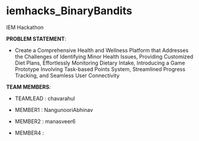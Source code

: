 # iemhacks_BinaryBandits
IEM Hackathon

**PROBLEM STATEMENT**:

  - Create a Comprehensive Health and Wellness Platform that Addresses the Challenges of Identifying Minor Health Issues, Providing Customized Diet Plans, Effortlessly Monitoring Dietary 
   Intake, Introducing a Game Prototype Involving Task-based Points System, Streamlined Progress Tracking, and Seamless User Connectivity

**TEAM MEMBERS**:

  - TEAMLEAD : chavarahul 
  
  - MEMBER1 : NangunooriAbhinav
  
  - MEMBER2 : manasveer6
  
  - MEMBER4 :
